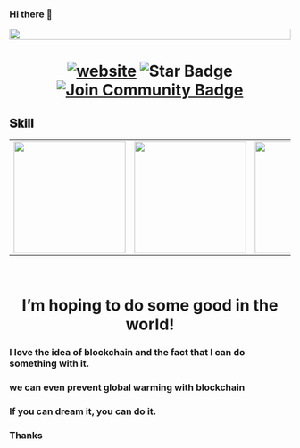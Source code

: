 ### Hi there 👋
<p align="center"><img align="center" src="https://github.com/bitc0401/bitc0401/blob/main/logo.jpg?raw=true" style = "width: -webkit-fill-available;"/></p>
<h1 align="center">
  <a href="/"><img src="https://img.shields.io/static/v1?label=&labelColor=505050&message=findwrk&color=%230076D6&style=flat&logo=google-chrome&logoColor=%230076D6" alt="website"/></a>
  <img src="https://img.shields.io/static/v1?label=%F0%9F%8C%9F&message=If%20Useful&style=style=flat&color=BC4E99" alt="Star Badge"/>
  <a href="https://join.skype.com/invite/WMEJuPQ3viqA"><img src="https://img.shields.io/discord/733027681184251937.svg?style=flat&label=Join%20Community&color=7289DA" alt="Join Community Badge"/></a>
</h1>
<!-- <img align="left" src="https://visitor-badge.laobi.icu/badge?page_id=loganworld.loganworld" />
<img align="right" src="https://img.shields.io/github/followers/loganworld?label=Follow&style=social" />
<h1 align="center"></h1>
<img align="left" height="150px" src="https://github-readme-stats.vercel.app/api?username=loganworld&show_icons=true&theme=merko&count_private=true" />
<img align="right" height="150px" src="https://github-readme-stats.vercel.app/api/top-langs/?username=loganworld&layout=compact&theme=merko&count_private=true" />
<img height="150px" /> -->

<h2 font-weight="bold">𝐒𝐤𝐢𝐥𝐥</h2>
<table>
  <tr>
    <td><img src="https://smartcontractprogrammer.com/static/media/logo.cae6ce4a.svg" width="200"></td>
    <td><img src="https://cdn.iconscout.com/icon/free/png-128/react-3-1175109.png" width="200"></td>
    <td><img src="https://cdn.iconscout.com/icon/free/png-128/nodejs-2-226035.png" width="200"></td>
    <td><img src="https://cdn.iconscout.com/icon/free/png-256/unity-2749374-2284764.png" width="200"></td>
    <td><img src="https://cdn.iconscout.com/icon/free/png-128/python-20-1175115.png" width="200"></td>
    <td><img src="https://cdn.iconscout.com/icon/free/png-128/typescript-1-1175078.png" width="200"></td>
    <td><img src="https://cdn.iconscout.com/icon/free/png-256/flutter-3521432-2944876.png" width="200"></td>
  </tr>
</table>

<br />
<h1 font-weight="bold"  align="center">I’m hoping to do some good in the world!</h2>

<div>
 
### I love the idea of blockchain and the fact that I can do something with it. 
### we can even prevent global warming with blockchain
### If you can dream it, you can do it.
### Thanks
<br />

</div>
<!--
**bitc0401/bitc0401** is a ✨ _special_ ✨ repository because its `README.md` (this file) appears on your GitHub profile.

Here are some ideas to get you started:

- 🔭 I’m currently working on ...
- 🌱 I’m currently learning ...
- 👯 I’m looking to collaborate on ...
- 🤔 I’m looking for help with ...
- 💬 Ask me about ...
- 📫 How to reach me: ...
- 😄 Pronouns: ...
- ⚡ Fun fact: ...
-->
